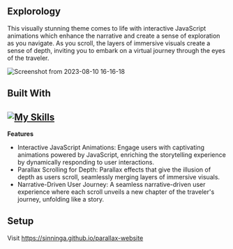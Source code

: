 **Explorology**
-
 This visually stunning theme comes to life with interactive JavaScript animations which enhance the narrative and create a sense of exploration as you navigate. As you scroll, the layers of immersive visuals create a sense of depth, inviting you to embark on a virtual journey through the eyes of the traveler. 

 ![Screenshot from 2023-08-10 16-16-18](https://github.com/sinninga/parallax-website/assets/36636887/205e565b-9157-472a-91e8-da2df0927221)

**Built With**
-
[![My Skills](https://skillicons.dev/icons?i=js,html,css)](https://skillicons.dev)
-

**Features**
* Interactive JavaScript Animations: Engage users with captivating animations powered by JavaScript, enriching the storytelling experience by dynamically responding to user interactions.
* Parallax Scrolling for Depth: Parallax effects that give the illusion of depth as users scroll, seamlessly merging layers of immersive visuals. 
* Narrative-Driven User Journey: A seamless narrative-driven user experience where each scroll unveils a new chapter of the traveler's journey, unfolding like a story.

**Setup**
-
Visit https://sinninga.github.io/parallax-website
